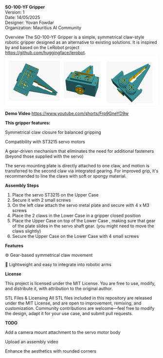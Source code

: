 **SO-100-YF Gripper**  
Version: 1  
Date: 14/05/2025  
Designer: Yovan Fowdar  
Organization: Mauritius AI Community  

Overview The SO-100-YF Gripper is a simple, symmetrical claw-style robotic gripper designed as an alternative to existing solutions. It is inspired by and based on the LeRobot project https://github.com/huggingface/lerobot.
![Gripper](https://raw.githubusercontent.com/yovanf/SO-100-ARM-Symmetric-Gripper/refs/heads/main/Assembly%20Views.png)  

**Demo Video**  https://www.youtube.com/shorts/Frp9GneYD9w

**This gripper features:**

Symmetrical claw closure for balanced gripping

Compatibility with ST3215 servo motors

A gear-driven mechanism that eliminates the need for additional fasteners (beyond those supplied with the servo)

The servo mounting plate is directly attached to one claw, and motion is transferred to the second claw via integrated gearing. For improved grip, it's recommended to line the claws with soft or spongy material.  

**Assembly Steps**  
1) Place the servo ST3215 on the Upper Case
2) Secure it with 2 small screws
3) On the left claw attach the servo metal plate and secure with 4 x M3 screws
4) Place the 2 claws in the Lower Case in a gripper closed position
5) Place the Upper Case on top of the Lower Case , making sure that gear of the plate slides in the servo shaft gear. (you might need to move the claws slightly)
6) Secure the Upper Case on the Lower Case with 4 small screws
   

**Features**

⚙️ Gear-based symmetrical claw movement

🧩 Lightweight and easy to integrate into robotic arms

**License**

This project is licensed under the MIT License. You are free to use, modify, and distribute it, with attribution to the original author.

STL Files & Licensing All STL files included in this repository are released under the MIT License, and are open to improvement, remixing, and customization. Community contributions are welcome—feel free to modify the design, adapt it for your use case, and submit pull requests.

**TODO**

Add a camera mount attachment to the servo motor body

Upload an assembly video  

Enhance the aesthetics with rounded corners
